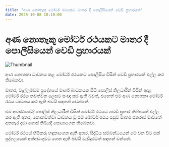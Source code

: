 ```yaml
---
title: "අණ නොතැකූ මෝටර් රථයකට මාතර දී පොලීසියෙන් වෙඩි ප්‍රහාරයක්"
date: 2025-10-08 10:10:00
---
```


# අණ නොතැකූ මෝටර් රථයකට මාතර දී පොලීසියෙන් වෙඩි ප්‍රහාරයක්

![Thumbnail](https://helakuru.sgp1.cdn.digitaloceanspaces.com/esana/images/lib/shooting-new.jpg)

අණ නොතකා ධාවනය කළ මෝටර් රථයකට පොලීසිය විසින් වෙඩි ප්‍රහාරයක් එල්ල කර තිබෙනවා.

මාතර, වැල්ලමඩම ප්‍රදේශයේ මාර්ග බාධකයක සිටි පොලිස් නිලධාරීන් විසින් අදාළ මෝටර් රථය නවත්වන ලෙසට සංඥා කර ඇති බවත්, එහෙත් එම අණ නොතකා මෝටර් රථය ධාවනය කර ඇති බවයි සඳහන් වෙන්නේ.

එම අවස්ථාවේදී පොලිස් නිලධාරීන් විසින් මෝටර් රථයට වෙඩි ප්‍රහාර කිහිපයක් එල්ල කර ඇති අතර, නොනවත්වා ධාවනය වූ එම මෝටර් රථය පසුව මාතර ජනරාජ මාවතේ අතහැර දමා ගොස් තිබියදී සොයාගෙන තිබෙනවා.

මෝටර් රථයේ හිමිකරු හඳුනාගෙන ඇති අතර, සිද්ධිය සම්බන්ධයෙන් මේ වන විට එක් පුද්ගලයෙක් අත්අඩංගුවට ගෙන ඇති බවයි වැඩිදුරටත් සඳහන් වන්නේ.

